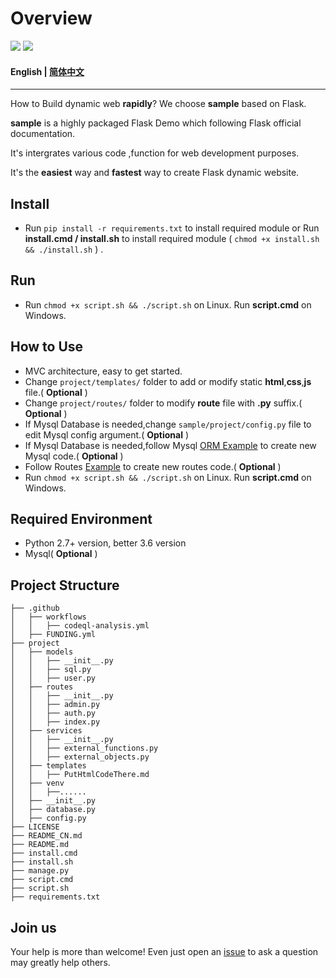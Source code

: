 # Overview

[![](https://img.shields.io/badge/github-issues-%2365A30D?style=flat-square&logo=github)](https://github.com/sqlforskay/sample/issues)
[![](https://img.shields.io/badge/github-traffic-green)](https://github.com/sqlforskay/sample/graphs/traffic)

#### English | [简体中文](/README_CN.md)

****

How to Build dynamic web **rapidly**? We choose **sample** based on Flask. 

**sample** is a highly packaged Flask Demo which following Flask official documentation.

It's intergrates various code ,function for web development purposes.

It's the **easiest** way and **fastest** way to create Flask dynamic website.

## Install

- Run ```pip install -r requirements.txt``` to install required module or Run **install.cmd / install.sh** to install  required module ( ```chmod +x install.sh && ./install.sh``` ) .

## Run

- Run  ```chmod +x script.sh && ./script.sh``` on Linux. Run **script.cmd** on Windows.

## How to Use

- MVC architecture, easy to get started.
- Change ```project/templates/``` folder to add or modify static **html**,**css**,**js** file.( **Optional** )
- Change ```project/routes/``` folder to modify **route** file with **.py** suffix.( **Optional** )
- If Mysql Database is needed,change ```sample/project/config.py``` file to edit Mysql config argument.( **Optional** )
- If Mysql Database is needed,follow Mysql [ORM Example](https://github.com/sqlforskay/flask-sample/blob/main/project/models/user.py#L13) to create new Mysql code.( **Optional** )
- Follow Routes [Example](https://github.com/sqlforskay/flask-sample/blob/main/project/routes/index.py#L56) to create new routes code.( **Optional** )
- Run  ```chmod +x script.sh && ./script.sh``` on Linux. Run **script.cmd** on Windows.

## Required Environment

- Python 2.7+ version, better 3.6 version
- Mysql( **Optional** )

## Project Structure

  ```
  ├── .github
  │   ├── workflows
  │   │   ├── codeql-analysis.yml
  │   ├── FUNDING.yml
  ├── project
  │   ├── models
  │   │   ├── __init__.py
  │   │   ├── sql.py
  │   │   ├── user.py
  │   ├── routes
  │   │   ├── __init__.py 
  │   │   ├── admin.py
  │   │   ├── auth.py
  │   │   ├── index.py
  │   ├── services
  │   │   ├── __init__.py 
  │   │   ├── external_functions.py
  │   │   ├── external_objects.py
  │   ├── templates
  │   │   ├── PutHtmlCodeThere.md
  │   ├── venv
  │   │   ├──......
  │   ├── __init__.py
  │   ├── database.py 
  │   ├── config.py 
  ├── LICENSE
  ├── README_CN.md
  ├── README.md
  ├── install.cmd
  ├── install.sh
  ├── manage.py
  ├── script.cmd
  ├── script.sh
  ├── requirements.txt
  ```

## Join us

Your help is more than welcome! Even just open an [issue](https://github.com/sqlforskay/sample/issues) to ask a question may greatly help others.
